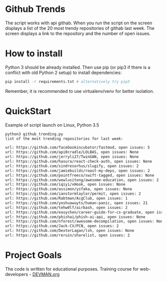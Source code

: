 # Github Trends

The script works with api githab.
When you run the script on the screen displays a list of the 20 most trendy repositories of githab last week. The screen displays a link to the repository and the number of open issues.

# How to install

Python 3 should be already installed. Then use pip (or pip3 if there is a conflict with old Python 2 setup) to install dependencies:

```bash
pip install -r requirements.txt # alternatively try pip3
```
Remember, it is recommended to use virtualenv/venv for better isolation.

# QuickStart
Example of script launch on Linux, Python 3.5
```bash
python3 github_trending.py
list of the most trending repositories for last week: 

url: https://github.com/facebookincubator/fastmod, open issues: 5
url: https://github.com/api0cradle/LOLBAS, open issues: None
url: https://github.com/jerryli27/TwinGAN, open issues: None
url: https://github.com/hasura/react-check-auth, open issues: None
url: https://github.com/sindresorhus/slugify, open issues: 2
url: https://github.com/jamiebuilds/roast-my-deps, open issues: 2
url: https://github.com/pointfreeco/swift-tagged, open issues: None
url: https://github.com/wowlusitong/awesome-education, open issues: 2
url: https://github.com/iqiyi/xHook, open issues: None
url: https://github.com/assimon/ysfaka, open issues: None
url: https://github.com/ianstormtaylor/permit, open issues: 2
url: https://github.com/Rabtman/AcgClub, open issues: 1
url: https://github.com/yoshuawuyts/human-panic, open issues: 21
url: https://github.com/tehw0lf/airbash, open issues: 2
url: https://github.com/easychen/career-guide-for-cs-graduate, open issues: None
url: https://github.com/phishai/phish-ai-api, open issues: None
url: https://github.com/nforest/awesome-decompilation, open issues: None
url: https://github.com/Jack-CV/PCN, open issues: 2
url: https://github.com/DexterLagan/lsh, open issues: None
url: https://github.com/reruin/sharelist, open issues: 2

```

# Project Goals

The code is written for educational purposes. Training course for web-developers - [DEVMAN.org](https://devman.org)

